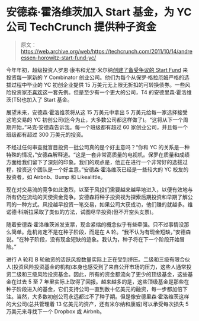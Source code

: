 # 安德森·霍洛维茨加入 Start 基金，为 YC 公司 TechCrunch 提供种子资金

> 原文：<https://web.archive.org/web/https://techcrunch.com/2011/10/14/andreessen-horowitz-start-fund-yc/>

今年年初，超级投资人罗恩·康韦和尤里·米尔纳[创建了备受争议的 Start Fund](https://web.archive.org/web/20230203101600/https://techcrunch.com/2011/01/28/yuri-milner-sv-angel-offer-every-new-y-combinator-startup-150k/) 来投资每一家新的 Y Combinator 创业公司。他们为每个从保罗·格拉厄姆严格的选拔过程中毕业的 YC 初创企业提供 15 万美元无上限无折扣的可转换债券。一些风险投资家[不喜欢](https://web.archive.org/web/20230203101600/http://www.avc.com/a_vc/2010/08/some-thoughts-on-convertible-debt.html)这一套先例。但是至少有一个更大的公司，T4 的安德里森·霍洛维茨(T5)也加入了 Start 基金。

展望未来，安德森·霍洛维茨将从这 15 万美元中拿出 5 万美元给每一家选择接受这笔交易的 YC 初创公司(迄今为止，大多数公司都这样做了)。“这将从下一个周期开始，”马克·安德森告诉我。每一个班级都有超过 60 家创业公司，并且每一个班级都有超过 300 万美元的投资。

不经过任何审查就盲目投资一批公司真的是个好主意吗？“你和 YC 的关系是一种特殊的情况，”安德森解释道。“这是一套非常高质量的电视机。保罗在质量和成绩方面给我们留下了深刻的印象。我们的观点是，他正在进行一个非常好的选拔过程，投资这个团队是一个好主意。”安德森·霍洛维茨已经是一些较大的 YC 校友的投资者，如 Airbnb、Bump 和 Likealittle。

现在对交易流的竞争如此激烈，以至于风投们需要越来越早地进入，以便有效地与所有仍在流动的天使资金竞争。安德森将种子投资视为探索后期投资和早期了解公司的一种方式。风投越早投资一笔交易，如果公司大获成功，他们赚的就越多。维诺德·科斯拉采取了类似的方法，试图尽早投资(但不开空头支票)。

随着安德森·霍洛维茨派发支票，现金紧缩的概念似乎有些牵强。只不过事情没那么简单。危机肯定不是在种子阶段，而是在 A 轮。“我不认为有现金短缺，”安德森说。“在种子阶段，没有现金短缺的迹象。我认为，种子将在下一个阶段开始冒险。”

进行 A 轮和 B 轮融资的活跃风投数量实际上正在受到挤压。二级和三级有限合伙人(投资风险投资基金的机构)本身也感受到了来自公开市场的压力，这些人通常投资二级和三级风险投资基金。因此，所有的资金都流向了更少的顶级基金，这些基金在过去 5 至 7 年里实际上取得了回报。越来越多的是，这些顶级基金是那些在种子阶段进入的基金，它们支持公司一直到数十亿美元的融资，每一步都加倍下注。当然，大多数初创公司永远都过不了种子期。但是像安德里森·霍洛维茨这样的大公司(总共管理着 13 亿美元的资产，还有米尔纳和康威)可以承受每次损失 5 万美元来寻找下一个 Dropbox 或 Airbnb。